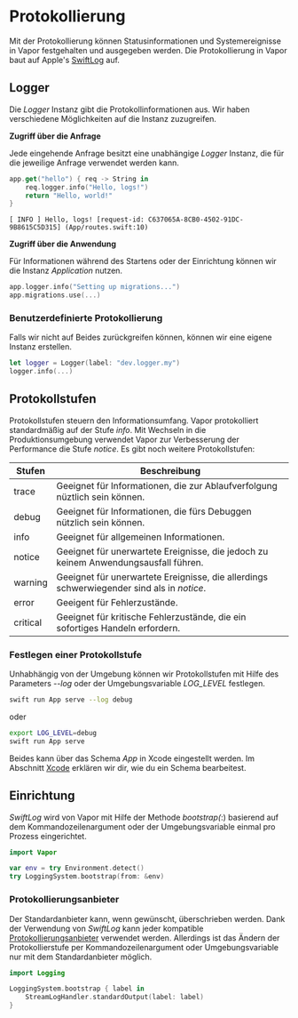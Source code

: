 # Protokollierung 

Mit der Protokollierung können Statusinformationen und Systemereignisse in Vapor festgehalten und ausgegeben werden. Die Protokollierung in Vapor baut auf Apple's [SwiftLog](https://github.com/apple/swift-log) auf.

## Logger

Die _Logger_ Instanz gibt die Protokollinformationen aus. Wir haben verschiedene Möglichkeiten auf die Instanz zuzugreifen.

**Zugriff über die Anfrage**

Jede eingehende Anfrage besitzt eine unabhängige _Logger_ Instanz, die für die jeweilige Anfrage verwendet werden kann.

```swift
app.get("hello") { req -> String in
    req.logger.info("Hello, logs!")
    return "Hello, world!"
}
```

```
[ INFO ] Hello, logs! [request-id: C637065A-8CB0-4502-91DC-9B8615C5D315] (App/routes.swift:10)
```

**Zugriff über die Anwendung**

Für Informationen während des Startens oder der Einrichtung können wir die Instanz _Application_ nutzen.

```swift
app.logger.info("Setting up migrations...")
app.migrations.use(...)
```

### Benutzerdefinierte Protokollierung

Falls wir nicht auf Beides zurückgreifen können, können wir eine eigene Instanz erstellen.

```swift
let logger = Logger(label: "dev.logger.my")
logger.info(...)
```

## Protokollstufen

Protokollstufen steuern den Informationsumfang. Vapor protokolliert standardmäßig auf der Stufe _info_. Mit Wechseln in die Produktionsumgebung verwendet Vapor zur Verbesserung der Performance die Stufe _notice_. Es gibt noch weitere Protokollstufen:

|Stufen|Beschreibung|
|-----------|---------------------------------------------------------------------------------------------------------------|
|trace|Geeignet für Informationen, die zur Ablaufverfolgung nüztlich sein können.|
|debug|Geeignet für Informationen, die fürs Debuggen nützlich sein können.|
|info|Geeignet für allgemeinen Informationen.|
|notice|Geeignet für unerwartete Ereignisse, die jedoch zu keinem Anwendungsausfall führen.|
|warning|Geeignet für unerwartete Ereignisse, die allerdings schwerwiegender sind als in _notice_.|
|error|Geeigent für Fehlerzustände.|
|critical|Geeignet für kritische Fehlerzustände, die ein sofortiges Handeln erfordern.|

### Festlegen einer Protokollstufe

Unhabhängig von der Umgebung können wir Protokollstufen mit Hilfe des Parameters _--log_ oder der Umgebungsvariable _LOG_LEVEL_ festlegen.

```sh
swift run App serve --log debug
```

oder 

```sh
export LOG_LEVEL=debug
swift run App serve
```

Beides kann über das Schema _App_ in Xcode eingestellt werden. Im Abschnitt [Xcode](../getting-started/xcode.md) erklären wir dir, wie du ein Schema bearbeitest.

## Einrichtung

_SwiftLog_ wird von Vapor mit Hilfe der Methode _bootstrap(_:) basierend auf dem Kommandozeilenargument oder der Umgebungsvariable einmal pro Prozess eingerichtet. 

```swift
import Vapor

var env = try Environment.detect()
try LoggingSystem.bootstrap(from: &env)
```

### Protokollierungsanbieter

Der Standardanbieter kann, wenn gewünscht, überschrieben werden. Dank der Verwendung von _SwiftLog_ kann jeder kompatible [Protokollierungsanbieter](https://github.com/apple/swift-log#backends) verwendet werden. Allerdings ist das Ändern der Protokollierstufe per Kommandozeilenargument oder Umgebungsvariable nur mit dem Standardanbieter möglich.

```swift
import Logging

LoggingSystem.bootstrap { label in
    StreamLogHandler.standardOutput(label: label)
}
```